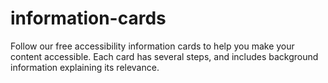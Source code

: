 # information-cards
Follow our free accessibility information cards to help you make your content accessible. Each card has several steps, and includes background information explaining its relevance.
